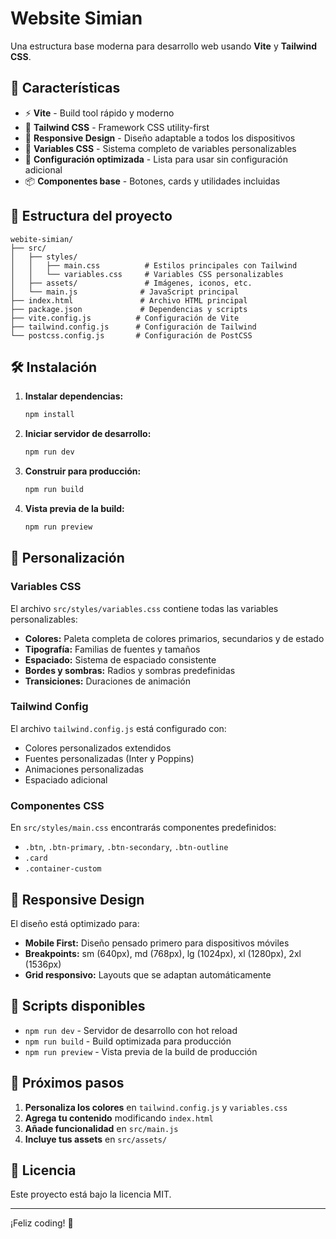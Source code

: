 # Website Simian

Una estructura base moderna para desarrollo web usando **Vite** y **Tailwind CSS**.

## 🚀 Características

- ⚡ **Vite** - Build tool rápido y moderno
- 🎨 **Tailwind CSS** - Framework CSS utility-first
- 📱 **Responsive Design** - Diseño adaptable a todos los dispositivos
- 🎯 **Variables CSS** - Sistema completo de variables personalizables
- 🔧 **Configuración optimizada** - Lista para usar sin configuración adicional
- 📦 **Componentes base** - Botones, cards y utilidades incluidas

## 📁 Estructura del proyecto

```
webite-simian/
├── src/
│   ├── styles/
│   │   ├── main.css          # Estilos principales con Tailwind
│   │   └── variables.css     # Variables CSS personalizables
│   ├── assets/               # Imágenes, iconos, etc.
│   └── main.js              # JavaScript principal
├── index.html               # Archivo HTML principal
├── package.json             # Dependencias y scripts
├── vite.config.js          # Configuración de Vite
├── tailwind.config.js      # Configuración de Tailwind
└── postcss.config.js       # Configuración de PostCSS
```

## 🛠️ Instalación

1. **Instalar dependencias:**
   ```bash
   npm install
   ```

2. **Iniciar servidor de desarrollo:**
   ```bash
   npm run dev
   ```

3. **Construir para producción:**
   ```bash
   npm run build
   ```

4. **Vista previa de la build:**
   ```bash
   npm run preview
   ```

## 🎨 Personalización

### Variables CSS

El archivo `src/styles/variables.css` contiene todas las variables personalizables:

- **Colores:** Paleta completa de colores primarios, secundarios y de estado
- **Tipografía:** Familias de fuentes y tamaños
- **Espaciado:** Sistema de espaciado consistente
- **Bordes y sombras:** Radios y sombras predefinidas
- **Transiciones:** Duraciones de animación

### Tailwind Config

El archivo `tailwind.config.js` está configurado con:

- Colores personalizados extendidos
- Fuentes personalizadas (Inter y Poppins)
- Animaciones personalizadas
- Espaciado adicional

### Componentes CSS

En `src/styles/main.css` encontrarás componentes predefinidos:

- `.btn`, `.btn-primary`, `.btn-secondary`, `.btn-outline`
- `.card`
- `.container-custom`

## 📱 Responsive Design

El diseño está optimizado para:

- **Mobile First:** Diseño pensado primero para dispositivos móviles
- **Breakpoints:** sm (640px), md (768px), lg (1024px), xl (1280px), 2xl (1536px)
- **Grid responsivo:** Layouts que se adaptan automáticamente

## 🎯 Scripts disponibles

- `npm run dev` - Servidor de desarrollo con hot reload
- `npm run build` - Build optimizada para producción
- `npm run preview` - Vista previa de la build de producción

## 🌟 Próximos pasos

1. **Personaliza los colores** en `tailwind.config.js` y `variables.css`
2. **Agrega tu contenido** modificando `index.html`
3. **Añade funcionalidad** en `src/main.js`
4. **Incluye tus assets** en `src/assets/`

## 📄 Licencia

Este proyecto está bajo la licencia MIT.

---

¡Feliz coding! 🚀

